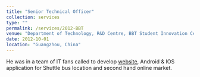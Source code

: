 ```yaml
---
title: "Senior Technical Officer"
collection: services
type: ""
permalink: /services/2012-BBT
venue: "Department of Technology, R&D Centre, BBT Student Innovation Centre, SCUT"
date: 2012-10-01
location: "Guangzhou, China"
---
```

He was in a team of IT fans called to develop [website](http://www.100steps.net/), Android & IOS application for Shuttle bus location and second hand online market.

<!-- <hr color="000000"/> -->
<!-- 
  <h3><a href="javascript:void(0)" class="dsphead" onclick="dsp(this)"><span class="dspchar">+</span> Duties included: </a></h3>
  <div class="dspcont" style='display:none;'>
    <ul>
        <li>He was in a team of IT fans called to develop <a href="http://www.100steps.net/">website</a> website, Android & IOS application for Shuttle bus location and second hand online market.</li>
    </ul>
  </div> -->
<!-- [More information here](https://drive.google.com/file/d/1mhYtMVwwkmpTKEkw11CdpiXGaP1j87U0/view?usp=sharing)
 -->
